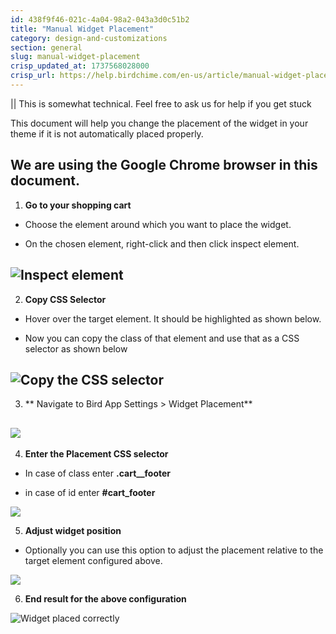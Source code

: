 ```yaml
---
id: 438f9f46-021c-4a04-98a2-043a3d0c51b2
title: "Manual Widget Placement"
category: design-and-customizations
section: general
slug: manual-widget-placement
crisp_updated_at: 1737568028000
crisp_url: https://help.birdchime.com/en-us/article/manual-widget-placement-1iq0zmb/
---
```


|| This is somewhat technical. Feel free to ask us for help if you get stuck

This document will help you change the placement of the widget in your theme if it is not automatically placed properly.

We are using the Google Chrome browser in this document.
---

1. **Go to your shopping cart**

* Choose the element around which you want to place the widget.

* On the chosen element, right-click and then click inspect element.

![Inspect element](https://storage.crisp.chat/users/helpdesk/website/ca826b447482b000/image_1lhxlax.png)
---

2. **Copy CSS Selector**

* Hover over the target element. It should be highlighted as shown below.

* Now you can copy the class of that element and use that as a CSS selector as shown below

![Copy the CSS selector](https://storage.crisp.chat/users/helpdesk/website/ca826b447482b000/image_e4n3e5.png)
---

3. ** Navigate to Bird App Settings > Widget Placement**

![](https://storage.crisp.chat/users/helpdesk/website/ca826b447482b000/widgetplacementmenu_1uyni50.png)
---

4. **Enter the Placement CSS selector**

* In case of class enter **.cart__footer**

* in case of id enter **#cart_footer**

![](https://storage.crisp.chat/users/helpdesk/website/ca826b447482b000/cssclass_bg703r.png)

5. **Adjust widget position**

* Optionally you can use this option to adjust the placement relative to the target element configured above.

![](https://storage.crisp.chat/users/helpdesk/website/ca826b447482b000/screenshot-2024-12-16-135501_98gtw.png)

6. **End result for the above configuration**

![Widget placed correctly](https://storage.crisp.chat/users/helpdesk/website/ca826b447482b000/image_10tdhna.png)
